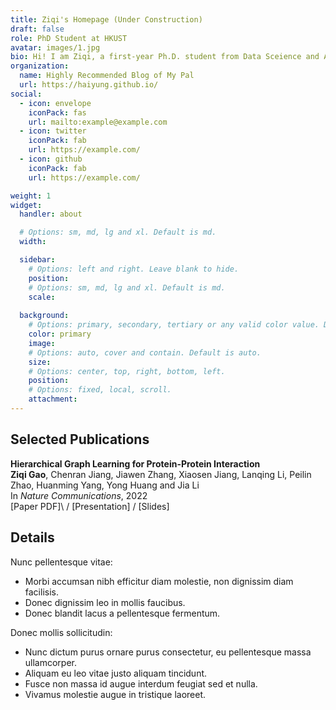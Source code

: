 ```yaml
---
title: Ziqi's Homepage (Under Construction)
draft: false
role: PhD Student at HKUST
avatar: images/1.jpg
bio: Hi! I am Ziqi, a first-year Ph.D. student from Data Sceience and Analytics at HKUST, advised by Prof. [***Jia Li***](https://sites.google.com/view/lijia) and Prof. [***Yong Huang***](http://www.huangresearch.org/). Prior to joining HKUST, I received my bachelor's degree from Huazhong University of Science and Technology and master's degree from Tsinghua University. My reseaech interests include AI-aided drug discovery and deep graph learning.
organization:
  name: Highly Recommended Blog of My Pal
  url: https://haiyung.github.io/
social:
  - icon: envelope
    iconPack: fas
    url: mailto:example@example.com
  - icon: twitter
    iconPack: fab
    url: https://example.com/
  - icon: github
    iconPack: fab
    url: https://example.com/

weight: 1
widget:
  handler: about

  # Options: sm, md, lg and xl. Default is md.
  width:

  sidebar:
    # Options: left and right. Leave blank to hide.
    position:
    # Options: sm, md, lg and xl. Default is md.
    scale:
  
  background:
    # Options: primary, secondary, tertiary or any valid color value. Default is primary.
    color: primary
    image:
    # Options: auto, cover and contain. Default is auto.
    size:
    # Options: center, top, right, bottom, left.
    position:
    # Options: fixed, local, scroll.
    attachment: 
---
```


## Selected Publications
**Hierarchical Graph Learning for Protein-Protein Interaction** <br>
**Ziqi Gao**, Chenran Jiang, Jiawen Zhang, Xiaosen Jiang, Lanqing Li, Peilin Zhao, Huanming Yang, Yong Huang and Jia Li<br>
In *Nature Communications*, 2022 <br>
\[Paper PDF]\ / \[Presentation\] / \[Slides\]

## Details  

Nunc pellentesque vitae:
- Morbi accumsan nibh efficitur diam molestie, non dignissim diam facilisis.
- Donec dignissim leo in mollis faucibus.
- Donec blandit lacus a pellentesque fermentum.

Donec mollis sollicitudin:
- Nunc dictum purus ornare purus consectetur, eu pellentesque massa ullamcorper.
- Aliquam eu leo vitae justo aliquam tincidunt.
- Fusce non massa id augue interdum feugiat sed et nulla.
- Vivamus molestie augue in tristique laoreet.
